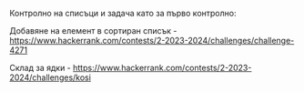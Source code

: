 Контролно на списъци и задача като за първо контролно:

Добавяне на елемент в сортиран списък - https://www.hackerrank.com/contests/2-2023-2024/challenges/challenge-4271

Склад за ядки - https://www.hackerrank.com/contests/2-2023-2024/challenges/kosi
